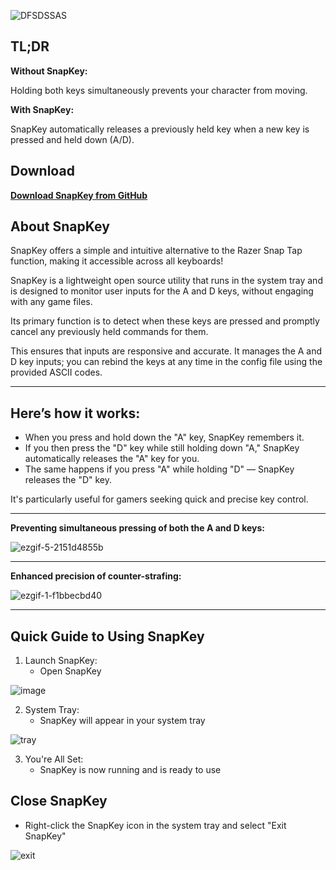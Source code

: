 ![DFSDSSAS](https://github.com/user-attachments/assets/db8591f7-dca1-4649-bd11-2e6ae257634e)

**TL;DR**
--------------------------------------------------------------------------------------------------
**Without SnapKey:** 

Holding both keys simultaneously prevents your character from moving.

**With SnapKey:** 

SnapKey automatically releases a previously held key when a new key is pressed and held down (A/D).

Download
--------------------------------------------------------------------------------------------------
**[Download SnapKey from GitHub](https://github.com/cafali/SnapKey/releases)**

**About SnapKey**
--------------------------------------------------------------------------------------------------
SnapKey offers a simple and intuitive alternative to the Razer Snap Tap function, making it accessible across all keyboards!

SnapKey is a lightweight open source utility that runs in the system tray and is designed to monitor user inputs for the A and D keys, without engaging with any game files. 

Its primary function is to detect when these keys are pressed and promptly cancel any previously held commands for them. 

This ensures that inputs are responsive and accurate. It manages the A and D key inputs; you can rebind the keys at any time in the config file using the provided ASCII codes.

--------------------------------------------------------------------------------------------------
**Here’s how it works:**
--------------------------------------------------------------------------------------------------
- When you press and hold down the "A" key, SnapKey remembers it.
- If you then press the "D" key while still holding down "A," SnapKey automatically releases the "A" key for you.
- The same happens if you press "A" while holding "D" — SnapKey releases the "D" key.

It's particularly useful for gamers seeking quick and precise key control. 

--------------------------------------------------------------------------------------------------
**Preventing simultaneous pressing of both the A and D keys:**

![ezgif-5-2151d4855b](https://github.com/user-attachments/assets/e70c8a55-e282-4fb3-9a4e-6bc3eff0c2a6)

--------------------------------------------------------------------------------------------------
**Enhanced precision of counter-strafing:**

![ezgif-1-f1bbecbd40](https://github.com/user-attachments/assets/09207ac6-8939-446b-b06e-5ec2095e8cb8)

--------------------------------------------------------------------------------------------------

**Quick Guide to Using SnapKey**
--------------------------------------------------------------------------------------------------

1. Launch SnapKey:
   - Open SnapKey

![image](https://github.com/user-attachments/assets/b420fe49-bd7d-432d-a68f-1e66f468a648)



2. System Tray:
   - SnapKey will appear in your system tray

![tray](https://github.com/user-attachments/assets/26c08735-76f2-4bc0-aa75-44c9a866b453)



3. You're All Set:
   - SnapKey is now running and is ready to use

Close SnapKey
--------------------------------------------------------------------------------------------------
   - Right-click the SnapKey icon in the system tray and select "Exit SnapKey"

![exit](https://github.com/user-attachments/assets/d9266b0c-75f0-4c07-9d55-4924a2515b82)

